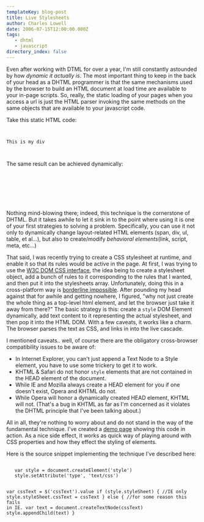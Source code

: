 ```yaml
---
templateKey: blog-post
title: Live Stylesheets
author: Charles Lowell
date: 2006-07-15T12:00:00.000Z
tags: 
   - dhtml
   - javascript
directory_index: false
---
```


<p>Even after working with DTML for over a year, I'm still constantly astounded by how <em>dynamic it actually is</em>. The most important thing to keep in the back of your head as a DHTML programmer is that the same mechanisms used by the browser to build an HTML document at load time are available to your in-page scripts. So, really, the static loading of your pages when you access a url is just the HTML parser invoking the same methods on the same objects that are available to your javascript code.</p>
<!--break-->
<p>Take this static HTML code:</p>
<code type="html">
<html>
<body><div id="foo">This is my div</div></body>
</html>
</code>

<p>The same result can be achieved dynamically:</p>
<code type="html">
<html>
<body onload="addFoo()">
<script type="text/javascript">
function addFoo() {
   var foo = document.createElement('div')
   foo.id = "foo"
   var fooContent = document.createTextNode("This is my div")
   foo.appendChild(fooContent)
   document.body.appendChild(foo)
}
</script>
</body>
</html>
</code>

<p>Nothing mind-blowing there; indeed, this technique is the cornerstone of DHTML. But it takes awhile to let it sink in to the point where using it is one of your first strategies to solving a problem. Specifically, you can use it not only to dynamically change layout-related HTML elements (span, div, ul, table, et al...), but also to create/modify <em>behavioral elements</em>(link, script, meta, etc...)</p>

<p>That said, I was recently trying to create a CSS stylesheet at runtime, and enable it so that its rules would be active in the page. At first, I was trying to use the <a href="http://www.w3.org/TR/DOM-Level-2-Style/ecma-script-binding.html">W3C DOM CSS interface</a>, the idea being to  create a stylesheet object, add a bunch of rules to it corresponding to the rules that I wanted, and then put it into the stylesheets array. Unfortunately, doing this in a cross-platform way is <a href="http://www.quirksmode.org/dom/w3c_css.html">borderline impossible</a>. After pounding my head against that for awhile and getting nowhere,  I figured, "why not just create the whole thing as a top-level html element, and let the browser just take it away from there?" The basic strategy is this: create a <code>style</code> DOM Element dynamically, add text content to it representing the actual stylesheet, and then pop it into the HTML DOM. With a few caveats, it works like a charm. The browser parses the text as CSS, and links in into the live cascade.</p>

<p>I mentioned caveats.. well, of course there are the obligatory cross-browser compatibility issues to be aware of:</p>

<ul>
  <li>In Internet Explorer, you can't just append a Text Node to a Style element, you have to use some trickery to get it to work.</li>
  <li>KHTML &amp; Safari do not honor <code>style</code> elements that are not contained in the HEAD element of the document.</li>
  <li>While IE and Mozilla always create a HEAD element for you if one doesn't exist, Opera and KHTML do not.</li>
  <li>While Opera will honor a dynamically created HEAD element, KHTML will not. (That's a bug in KHTML as far as I'm concerned as it violates the DHTML principle that I've been talking about.)</li>
</ul>

<p>All in all, they're nothing to worry about and do not stand in the way of the fundamental technique. I've created a <a href="/bitbucket/live-stylesheet.html">demo page</a> showing this code in action. As a nice side effect, it works as quick way of playing around with CSS properties and how they effect the styling of elements.</p>

<p>Here is the source snippet implementing the technique I've described here:</p>
<code type="javascript">
   var style = document.createElement('style')
   style.setAttribute('type', 'text/css')

   var cssText = $('cssText').value
   if (style.styleSheet) { //IE only
      style.styleSheet.cssText = cssText
   } else {
      //for some reason this fails in IE.
      var text = document.createTextNode(cssText)
      style.appendChild(text)
   }
</code>
